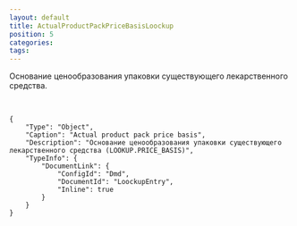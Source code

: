 ```yaml
---
layout: default
title: ActualProductPackPriceBasisLoockup
position: 5
categories: 
tags: 
---
```


Основание ценообразования упаковки существующего лекарственного средства.

 

```
{
	"Type": "Object",
	"Caption": "Actual product pack price basis",
	"Description": "Основание ценообразования упаковки существующего лекарственного средства (LOOKUP.PRICE_BASIS)",
	"TypeInfo": {
		"DocumentLink": {
			"ConfigId": "Dmd",
			"DocumentId": "LoockupEntry",
			"Inline": true
		}
	}
}
```

 

 

